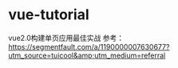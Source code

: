 # vue-tutorial
vue2.0构建单页应用最佳实战
参考：https://segmentfault.com/a/1190000007630677?utm_source=tuicool&amp;utm_medium=referral

